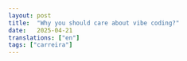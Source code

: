 ```yaml
---
layout: post
title:  "Why you should care about vibe coding?"
date:   2025-04-21
translations: ["en"]
tags: ["carreira"]
---
```

